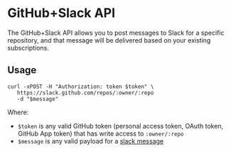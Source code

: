 # GitHub+Slack API

The GitHub+Slack API allows you to post messages to Slack for a specific repository, and that message will be delivered based on your existing subscriptions.

## Usage

```
curl -xPOST -H "Authorization: token $token" \
   https://slack.github.com/repos/:owner/:repo
   -d "$message"
```

Where:

- `$token` is any valid GitHub token (personal access token, OAuth token, GitHub App token) that has write access to `:owner/:repo`
- `$message` is any valid payload for a [slack message](https://api.slack.com/docs/messages)

